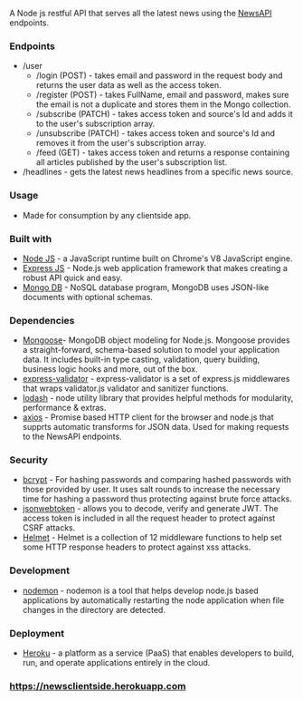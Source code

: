 
A Node js restful API that serves all the latest news using the [NewsAPI](https://newsapi.org/) endpoints. 

### Endpoints
  * /user 
    * /login (POST) - takes email and password in the request body and returns the user data as well as the access token.
    * /register (POST) - takes FullName, email and password, makes sure the email is not a duplicate and stores them in the Mongo collection.
    * /subscribe (PATCH) - takes access token and source's Id and adds it to the user's subscription array.
    * /unsubscribe (PATCH) - takes access token and source's Id and removes it from the user's subscription array.
    * /feed (GET) - takes access token and returns a response containing all articles published by the user's subscription list.
* /headlines - gets the latest news headlines from a specific news source.
  



### Usage
  - Made for consumption by any clientside app.




### Built with

* [Node JS](https://nodejs.org/en/) -  a JavaScript runtime built on Chrome's V8 JavaScript engine.
* [Express JS](https://expressjs.com/) - Node.js web application framework that makes creating a robust API quick and easy.
* [Mongo DB](https://www.mongodb.com/) - NoSQL database program, MongoDB uses JSON-like documents with optional schemas.


### Dependencies

* [Mongoose](https://mongoosejs.com/)- MongoDB object modeling for Node.js. Mongoose provides a straight-forward, schema-based solution to model your application data. It includes built-in type casting, validation, query building, business logic hooks and more, out of the box.
* [express-validator](https://express-validator.github.io/docs/) - express-validator is a set of express.js middlewares that wraps validator.js validator and sanitizer functions.
*  [lodash](https://www.npmjs.com/package/lodash) - node utility library that provides helpful methods for modularity, performance & extras.
* [axios](https://www.npmjs.com/package/axios) - Promise based HTTP client for the browser and node.js that supprts automatic transforms for JSON data. Used for making requests to the NewsAPI endpoints.
 ### Security 

* [bcrypt](https://www.npmjs.com/package/bcryptjs) -  For hashing passwords and comparing hashed passwords with those provided by user. It uses salt rounds to increase the necessary time for hashing a password thus protecting against brute force attacks.
*  [jsonwebtoken](https://www.npmjs.com/package/jsonwebtoken) - allows you to decode, verify and generate JWT. The access token is included in all the request header to protect against CSRF attacks.
*  [Helmet](https://helmetjs.github.io/docs/) - Helmet is a collection of 12 middleware functions to help set some HTTP response headers to protect against xss attacks.


### Development 
* [nodemon](https://www.npmjs.com/package/nodemon) - nodemon is a tool that helps develop node.js based applications by automatically restarting the node application when file changes in the directory are detected.


### Deployment

* [Heroku](https://dashboard.heroku.com/apps) - a platform as a service (PaaS) that enables developers to build, run, and operate applications entirely in the cloud.
### https://newsclientside.herokuapp.com

